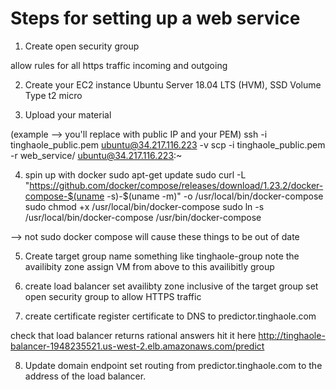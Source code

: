 # Steps for setting up a web service 

1. Create open security group

allow rules for all https traffic incoming and outgoing

2. Create your EC2 instance
Ubuntu Server 18.04 LTS (HVM), SSD Volume Type
t2 micro


3. Upload your material  

(example --> you'll replace with public IP and your PEM)
ssh -i tinghaole_public.pem ubuntu@34.217.116.223 -v
scp -i tinghaole_public.pem -r web_service/ ubuntu@34.217.116.223:~



4. spin up with docker
sudo apt-get update
sudo curl -L "https://github.com/docker/compose/releases/download/1.23.2/docker-compose-$(uname -s)-$(uname -m)" -o /usr/local/bin/docker-compose
sudo chmod +x /usr/local/bin/docker-compose
sudo ln -s /usr/local/bin/docker-compose /usr/bin/docker-compose

--> not sudo docker compose will cause these things to be out of date


5. Create target group
name something like tinghaole-group
note the availibity zone 
assign VM from above to this availibitly group

6. create load balancer
set availibty zone inclusive of the target group
set open security group to allow HTTPS traffic


7. create certificate
register certificate to DNS to predictor.tinghaole.com

check that load balancer returns rational answers 
hit it here http://tinghaole-balancer-1948235521.us-west-2.elb.amazonaws.com/predict


8. Update domain endpoint
set routing from predictor.tinghaole.com to the address of the load balancer.